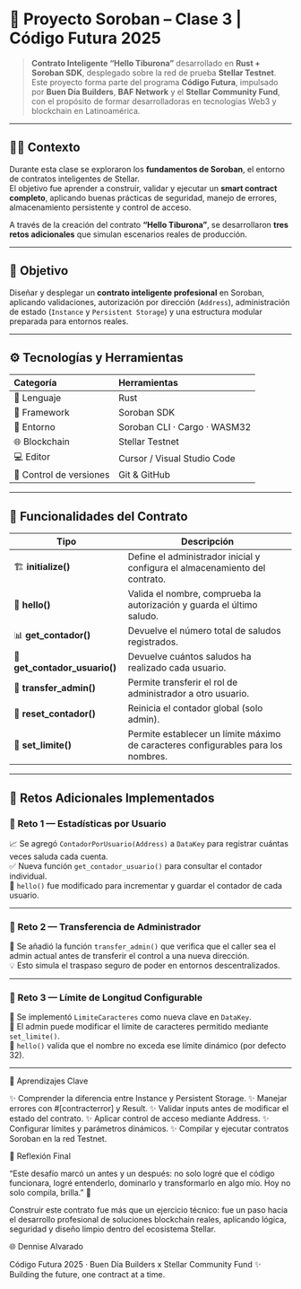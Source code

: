 # 💫 Proyecto Soroban – Clase 3 | Código Futura 2025  

> **Contrato Inteligente “Hello Tiburona”** desarrollado en **Rust + Soroban SDK**, desplegado sobre la red de prueba **Stellar Testnet**.  
> Este proyecto forma parte del programa **Código Futura**, impulsado por **Buen Día Builders**, **BAF Network** y el **Stellar Community Fund**, con el propósito de formar desarrolladoras en tecnologías Web3 y blockchain en Latinoamérica.  

---

## 👩‍💻 Contexto  

Durante esta clase se exploraron los **fundamentos de Soroban**, el entorno de contratos inteligentes de Stellar.  
El objetivo fue aprender a construir, validar y ejecutar un **smart contract completo**, aplicando buenas prácticas de seguridad, manejo de errores, almacenamiento persistente y control de acceso.  

A través de la creación del contrato **“Hello Tiburona”**, se desarrollaron **tres retos adicionales** que simulan escenarios reales de producción.  

---

## 🎯 Objetivo  

Diseñar y desplegar un **contrato inteligente profesional** en Soroban, aplicando validaciones, autorización por dirección (`Address`), administración de estado (`Instance` y `Persistent Storage`) y una estructura modular preparada para entornos reales.  

---

## ⚙️ Tecnologías y Herramientas  

| Categoría | Herramientas |
|:-----------|:-------------|
| 🦀 Lenguaje | Rust |
| 🧩 Framework | Soroban SDK |
| 🧱 Entorno | Soroban CLI · Cargo · WASM32 |
| 🌐 Blockchain | Stellar Testnet |
| 💻 Editor | Cursor / Visual Studio Code |
| 🔧 Control de versiones | Git & GitHub |

---

## 🚀 Funcionalidades del Contrato  

| Tipo | Descripción |
|------|--------------|
| 🏗️ **initialize()** | Define el administrador inicial y configura el almacenamiento del contrato. |
| 💬 **hello()** | Valida el nombre, comprueba la autorización y guarda el último saludo. |
| 📊 **get_contador()** | Devuelve el número total de saludos registrados. |
| 👤 **get_contador_usuario()** | Devuelve cuántos saludos ha realizado cada usuario. |
| 🔐 **transfer_admin()** | Permite transferir el rol de administrador a otro usuario. |
| 🧹 **reset_contador()** | Reinicia el contador global (solo admin). |
| 📏 **set_limite()** | Permite establecer un límite máximo de caracteres configurables para los nombres. |

---

## 🧩 Retos Adicionales Implementados  

### 🔹 Reto 1 — Estadísticas por Usuario  
📈 Se agregó `ContadorPorUsuario(Address)` a `DataKey` para registrar cuántas veces saluda cada cuenta.  
✅ Nueva función `get_contador_usuario()` para consultar el contador individual.  
🔁 `hello()` fue modificado para incrementar y guardar el contador de cada usuario.  

---

### 🔹 Reto 2 — Transferencia de Administrador  
🔐 Se añadió la función `transfer_admin()` que verifica que el caller sea el admin actual antes de transferir el control a una nueva dirección.  
💡 Esto simula el traspaso seguro de poder en entornos descentralizados.  

---

### 🔹 Reto 3 — Límite de Longitud Configurable  
📏 Se implementó `LimiteCaracteres` como nueva clave en `DataKey`.  
🧠 El admin puede modificar el límite de caracteres permitido mediante `set_limite()`.  
🚫 `hello()` valida que el nombre no exceda ese límite dinámico (por defecto 32).  

---

🧠 Aprendizajes Clave

✨ Comprender la diferencia entre Instance y Persistent Storage.
✨ Manejar errores con #[contracterror] y Result.
✨ Validar inputs antes de modificar el estado del contrato.
✨ Aplicar control de acceso mediante Address.
✨ Configurar límites y parámetros dinámicos.
✨ Compilar y ejecutar contratos Soroban en la red Testnet.

🌊 Reflexión Final

“Este desafío marcó un antes y un después: no solo logré que el código funcionara, logré entenderlo, dominarlo y transformarlo en algo mío.
Hoy no solo compila, brilla.” 🌟

Construir este contrato fue más que un ejercicio técnico: fue un paso hacia el desarrollo profesional de soluciones blockchain reales, aplicando lógica, seguridad y diseño limpio dentro del ecosistema Stellar.

🌐 Dennise Alvarado

Código Futura 2025 · Buen Día Builders x Stellar Community Fund
✨ Building the future, one contract at a time.
